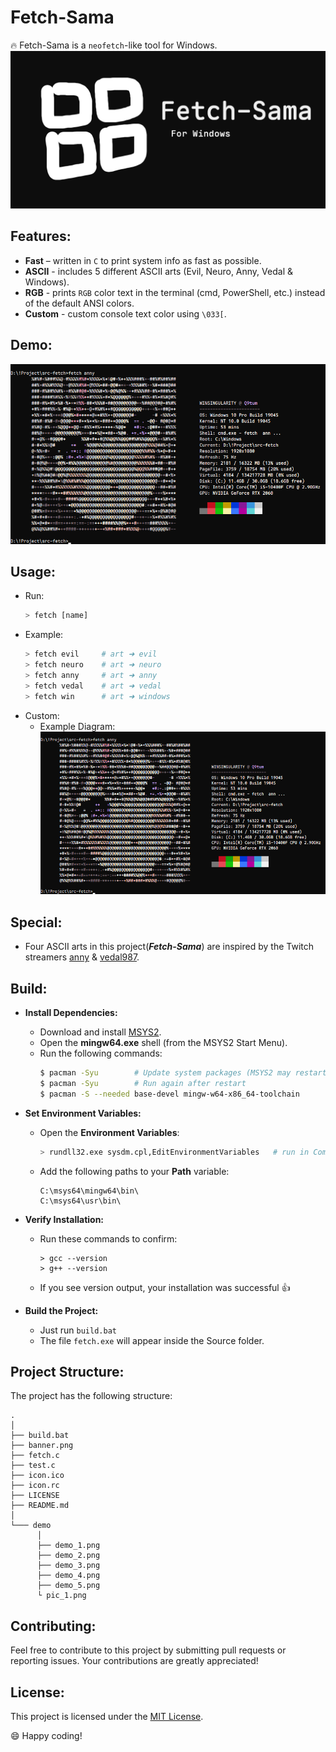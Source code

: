# Fetch-Sama

🔥 Fetch-Sama is a `neofetch`-like tool for Windows.
![logo](banner.png)

## Features:
- **Fast** – written in `C` to print system info as fast as possible.
- **ASCII** - includes 5 different ASCII arts (Evil, Neuro, Anny, Vedal & Windows).
- **RGB** - prints `RGB` color text in the terminal (cmd, PowerShell, etc.) instead of the default ANSI colors.
- **Custom** - custom console text color using `\033[`.

## Demo:
![demo3](demo/demo_3.png)

## Usage:
- Run:
    ```sh
    > fetch [name]
    ```
- Example:
    ```sh
    > fetch evil     # art ➜ evil
    > fetch neuro    # art ➜ neuro
    > fetch anny     # art ➜ anny
    > fetch vedal    # art ➜ vedal
    > fetch win      # art ➜ windows
    ```
- Custom:
  - Example Diagram:
    ![demo3](demo/demo_3.png)


## Special:
  - Four ASCII arts in this project(***Fetch-Sama***) are inspired by the Twitch streamers [anny](https://www.twitch.tv/anny) & [vedal987](https://www.twitch.tv/vedal987).

## Build:
- **Install Dependencies:**
    - Download and install [MSYS2](https://www.msys2.org/).
    - Open the **mingw64.exe** shell (from the MSYS2 Start Menu).
    - Run the following commands:
        ```sh
        $ pacman -Syu        # Update system packages (MSYS2 may restart)
        $ pacman -Syu        # Run again after restart
        $ pacman -S --needed base-devel mingw-w64-x86_64-toolchain
        ```

- **Set Environment Variables:**
    - Open the **Environment Variables**:
        ```sh
        > rundll32.exe sysdm.cpl,EditEnvironmentVariables   # run in Command Prompt
        ```
    - Add the following paths to your **Path** variable:
        ```
        C:\msys64\mingw64\bin\
        C:\msys64\usr\bin\
        ```

- **Verify Installation:**
    - Run these commands to confirm:
        ```
        > gcc --version
        > g++ --version
        ```
    - If you see version output, your installation was successful 👍

- **Build the Project:**
    - Just run `build.bat`
    - The file `fetch.exe` will appear inside the Source folder.

## Project Structure:
The project has the following structure:

```
.
│
├── build.bat
├── banner.png
├── fetch.c
├── test.c
├── icon.ico
├── icon.rc
├── LICENSE
├── README.md
│
└─── demo
      │
      ├── demo_1.png
      ├── demo_2.png
      ├── demo_3.png
      ├── demo_4.png
      ├── demo_5.png
      └ pic_1.png
```

## Contributing:
Feel free to contribute to this project by submitting pull requests or reporting issues. Your contributions are greatly appreciated!

## License:
This project is licensed under the [MIT License](LICENSE).

😄 Happy coding!
